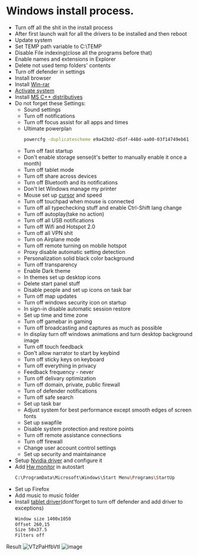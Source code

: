 # Windows install process.
* Turn off all the shit in the install process
* After first launch wait for all the drivers to be installed and then reboot
* Update system
* Set TEMP path variable to C:\TEMP
* Disable File indexing(close all the programs before that)
* Enable names and extensions in Explorer
* Delete not used temp folders' contents
* Turn off defender in settings
* Install browser
* Install [Win-rar](https://www.rarlab.com/)
* [Activate system](https://github.com/massgravel/Microsoft-Activation-Scripts)
* Install [MS C++ distributives](https://www.techpowerup.com/download/visual-c-redistributable-runtime-package-all-in-one/)
* Do not forget these Settings:
  * Sound settings
  * Turn off notifications
  * Turn off focus assist for all apps and times
  * Ultimate powerplan
    ```bash
    powercfg -duplicatescheme e9a42b02-d5df-448d-aa00-03f14749eb61
    ```
  * Turn off fast startup
  * Don't enable storage sense(it's better to manually enable it once a month)
  * Turn off tablet mode
  * Turn off share across devices
  * Turn off Bluetooth and its notifications
  * Don't let Windows manage my printer
  * Mouse set up [cursor](https://github.com/searayeah/searayeah/tree/main/SystemsSetup/EverSummerCursors) and speed
  * Turn off touchpad when mouse is connected
  * Turn off all typechecking stuff and enable Ctrl-Shift lang change
  * Turn off autoplay(take no action)
  * Turn off all USB notifications
  * Turn off Wifi and Hotspot 2.0
  * Turn off all VPN shit
  * Turn on Airplane mode
  * Turn off remote turning on mobile hotspot
  * Proxy disable automatic setting detection
  * Personalization solid black color background
  * Turn off transparency
  * Enable Dark theme
  * In themes set up desktop icons
  * Delete start panel stuff
  * Disable people and set up icons on task bar
  * Turn off map updates
  * Turn off windows security icon on startup
  * In sign-in disable automatic session restore
  * Set up time and time zone
  * Turn off gamebar in gaming
  * Turn off broadcasting and captures as much as possible
  * In display turn off windows animations and turn desktop background image
  * Turn off touch feedback
  * Don't allow narrator to start by keybind
  * Turn off sticky keys on keyboard
  * Turn off everything in privacy
  * Feedback frequency - never
  * Turn off delivary optimization
  * Turn off domain, private, public firewall
  * Turn of defender notifications
  * Turn off safe search
  * Set up task bar
  * Adjust system for best performance except smooth edges of screen fonts
  * Set up swapfile
  * Disable system protection and restore points
  * Turn off remote assistance connections
  * Turn off firewall
  * Change user account control settings
  * Set up security and maintainance
* Setup [Nvidia driver](https://www.nvidia.com/Download/index.aspx) and configure it
* Add [Hw monitor](https://www.cpuid.com/softwares/hwmonitor.html) in autostart
  ```bash
  C:\ProgramData\Microsoft\Windows\Start Menu\Programs\StartUp
  ```
* Set up Firefox
* Add music to music folder
* Install [tablet driver](https://github.com/hawku/TabletDriver)(dont'forget to turn off defender and add driver to exceptions)
  ```bash
  Window size 1400x1050
  Offset 260,15
  Size 50x37.5
  Filters off
  ```

Result
![VTzPaHfbVtI](https://user-images.githubusercontent.com/57370975/135751155-bf95e04f-637d-40fe-a248-79d489cdbfc6.jpg)
![image](https://user-images.githubusercontent.com/57370975/136390358-1e36eba0-f5f3-44ff-a7db-051db97f4585.png)

